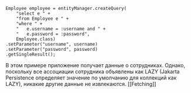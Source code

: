 ```
Employee employee = entityManager.createQuery(
	"select e " +
	"from Employee e " +
	"where " +
	"	e.username = :username and " +
	"	e.password = :password",
	Employee.class)
.setParameter("username", username)
.setParameter("password", password)
.getSingleResult();
```
В этом примере приложение получает данные о сотрудниках. Однако, поскольку все ассоциации сотрудника объявлены как LAZY (Jakarta Persistence определяет значение по умолчанию для коллекций как LAZY), никакие другие данные не извлекаются.
[[Fetching]]